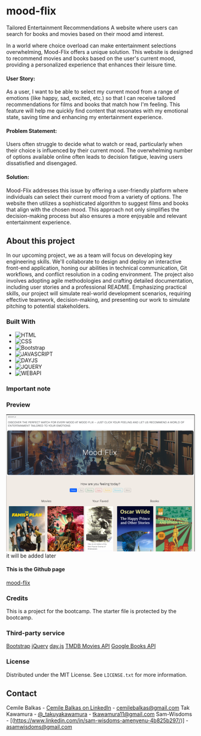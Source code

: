 # mood-flix

Tailored Entertainment Recommendations
A website where users can search for books and movies based on their mood amd interest.

In a world where choice overload can make entertainment selections overwhelming, Mood-Flix offers a unique solution. This website is designed to recommend movies and books based on the user's current mood, providing a personalized experience that enhances their leisure time.

#### User Story:

As a user, I want to be able to select my current mood from a range of emotions (like happy, sad, excited, etc.) so that I can receive tailored recommendations for films and books that match how I'm feeling. This feature will help me quickly find content that resonates with my emotional state, saving time and enhancing my entertainment experience.

#### Problem Statement:

Users often struggle to decide what to watch or read, particularly when their choice is influenced by their current mood. The overwhelming number of options available online often leads to decision fatigue, leaving users dissatisfied and disengaged.

#### Solution:

Mood-Flix addresses this issue by offering a user-friendly platform where individuals can select their current mood from a variety of options. The website then utilizes a sophisticated algorithm to suggest films and books that align with the chosen mood. This approach not only simplifies the decision-making process but also ensures a more enjoyable and relevant entertainment experience.

## About this project

In our upcoming project, we as a team will focus on developing key engineering skills. We'll collaborate to design and deploy an interactive front-end application, honing our abilities in technical communication, Git workflows, and conflict resolution in a coding environment. The project also involves adopting agile methodologies and crafting detailed documentation, including user stories and a professional README. Emphasizing practical skills, our project will simulate real-world development scenarios, requiring effective teamwork, decision-making, and presenting our work to simulate pitching to potential stakeholders.

### Built With

- ![HTML]
- ![CSS]
- ![Bootstrap]
- ![JAVASCRIPT]
- ![DAYJS]
- ![JQUERY]
- ![WEBAPI]

### Important note

### Preview

![Preview](./assets/images/demo.png) it will be added later

#### This is the Github page

[mood-flix](https://Sam-Wisdoms.github.io/mood-flix)

### Credits

This is a project for the bootcamp. The starter file is protected by the bootcamp.

### Third-party service

[Bootstrap](https://getbootstrap.com/)
[jQuery](https://jquery.com/)
[day.js](https://day.js.org/)
[TMDB Movies API](https://developer.themoviedb.org/docs)
[Google Books API](https://developers.google.com/books/docs/v1/using)

### License

Distributed under the MIT License. See `LICENSE.txt` for more information.

## Contact
Cemile Balkas - [Cemile Balkas on LinkedIn](https://www.linkedin.com/in/cemile-b-606084146/) - cemilebalkas@gmail.com
Tak Kawamura - [@\_takuyakawamura](https://twitter.com/_takuyakawamura) - tkawamura11@gmail.com
Sam-Wisdoms - [(https://www.linkedin.com/in/sam-wisdoms-amenyenu-4b825b297/)] - asamwisdoms@gmail.com

<!-- MARKDOWN LINKS & IMAGES -->
<!-- https://www.markdownguide.org/basic-syntax/#reference-style-links -->

[HTML]: https://img.shields.io/badge/HTML-orange
[CSS]: https://img.shields.io/badge/CSS-blue
[BOOTSTRAP]: https://img.shields.io/badge/BOOTSTRAP-lightblue
[JAVASCRIPT]: https://img.shields.io/badge/Javascript-yellow
[JQUERY]: https://img.shields.io/badge/JQUERY-lightblue
[DAYJS]: https://img.shields.io/badge/DAYJS-orange
[WEBAPI]: https://img.shields.io/badge/WEBAPI-orange

